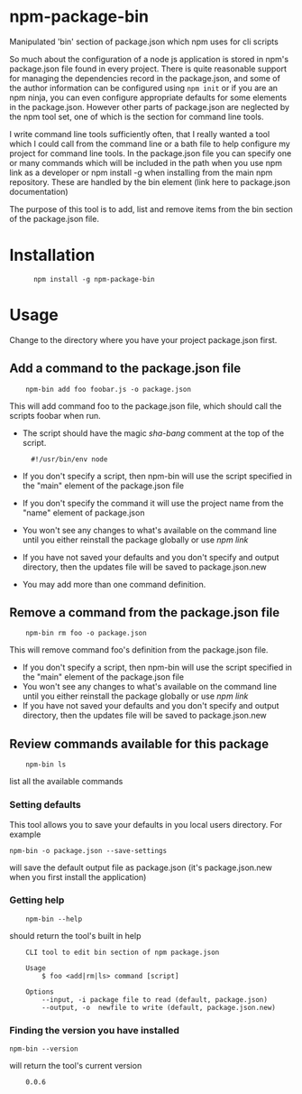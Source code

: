 # npm-package-bin
Manipulated 'bin' section of package.json which npm uses for cli scripts

So much about the configuration of a node js application is stored in npm's package.json file found in every project. There is quite reasonable support for managing the dependencies record in the package.json, and some of the author information can be configured using `npm init` or if you are an npm ninja, you can even configure appropriate defaults for some elements in the package.json. However other parts of package.json are neglected by the npm tool set, one of which is the section for command line tools. 

I write command line tools sufficiently often, that I really wanted a tool which I could call from the command line or a bath file to help configure my project for command line tools. In the package.json file you can specify one or many commands which will be included in the path when you use npm link as a developer or npm install -g when installing from the main npm repository. These are handled by the bin element (link here to package.json documentation)

The purpose of this tool is to add, list and remove items from the bin section of the package.json file. 

# Installation

          npm install -g npm-package-bin

# Usage

Change to the directory where you have your project package.json first. 

## Add a command to the package.json file

        npm-bin add foo foobar.js -o package.json

This will add command foo to the package.json file, which should call the scripts foobar when run. 

* The script should have the magic *sha-bang* comment at the top of the script.

        #!/usr/bin/env node
* If you don't specify a script, then npm-bin will use the script specified in the "main" element of the package.json file
* If you don't specify the command it will use the project name from the "name" element of package.json
* You won't see any changes to what's available on the command line until you either reinstall the package globally or use *npm link* 
* If you have not saved your defaults and you don't specify and output directory, then the updates file will be saved to package.json.new
* You may add more than one command definition.

## Remove a command from the package.json file

        npm-bin rm foo -o package.json

This will remove command foo's definition from the package.json file. 

* If you don't specify a script, then npm-bin will use the script specified in the "main" element of the package.json file
* You won't see any changes to what's available on the command line until you either reinstall the package globally or use *npm link* 
* If you have not saved your defaults and you don't specify and output directory, then the updates file will be saved to package.json.new

## Review commands available for this package

        npm-bin ls  
    
list all the available commands

### Setting defaults

This tool allows you to save your defaults in you local users directory. For example

    npm-bin -o package.json --save-settings

will save the default output file as package.json (it's package.json.new when you first install the application)

### Getting help

        npm-bin --help

should return the tool's built in help

        CLI tool to edit bin section of npm package.json

        Usage
            $ foo <add|rm|ls> command [script]

        Options
            --input, -i package file to read (default, package.json)
            --output, -o  newfile to write (default, package.json.new)

### Finding the version you have installed

    npm-bin --version

will return the tool's current version

        0.0.6
 
